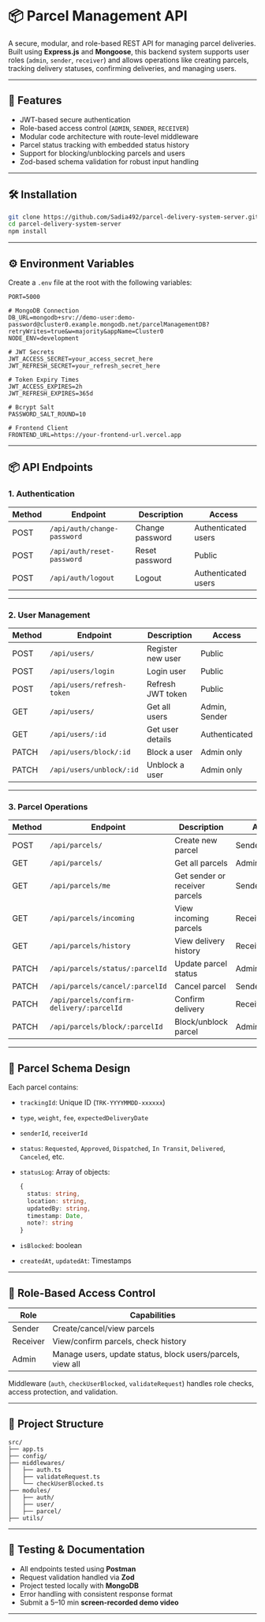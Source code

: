 # 📦 Parcel Management API

A secure, modular, and role-based REST API for managing parcel deliveries. Built using **Express.js** and **Mongoose**, this backend system supports user roles (`admin`, `sender`, `receiver`) and allows operations like creating parcels, tracking delivery statuses, confirming deliveries, and managing users.

---

## 🚀 Features

- JWT-based secure authentication
- Role-based access control (`ADMIN`, `SENDER`, `RECEIVER`)
- Modular code architecture with route-level middleware
- Parcel status tracking with embedded status history
- Support for blocking/unblocking parcels and users
- Zod-based schema validation for robust input handling

---

## 🛠️ Installation

```bash
git clone https://github.com/Sadia492/parcel-delivery-system-server.git
cd parcel-delivery-system-server
npm install
```

---

## ⚙️ Environment Variables

Create a `.env` file at the root with the following variables:

```env
PORT=5000

# MongoDB Connection
DB_URL=mongodb+srv://demo-user:demo-password@cluster0.example.mongodb.net/parcelManagementDB?retryWrites=true&w=majority&appName=Cluster0
NODE_ENV=development

# JWT Secrets
JWT_ACCESS_SECRET=your_access_secret_here
JWT_REFRESH_SECRET=your_refresh_secret_here

# Token Expiry Times
JWT_ACCESS_EXPIRES=2h
JWT_REFRESH_EXPIRES=365d

# Bcrypt Salt
PASSWORD_SALT_ROUND=10

# Frontend Client
FRONTEND_URL=https://your-frontend-url.vercel.app

```

---

## 📦 API Endpoints

### 1. Authentication

| Method | Endpoint                    | Description     | Access              |
| ------ | --------------------------- | --------------- | ------------------- |
| POST   | `/api/auth/change-password` | Change password | Authenticated users |
| POST   | `/api/auth/reset-password`  | Reset password  | Public              |
| POST   | `/api/auth/logout`          | Logout          | Authenticated users |

---

### 2. User Management

| Method | Endpoint                   | Description       | Access        |
| ------ | -------------------------- | ----------------- | ------------- |
| POST   | `/api/users/`              | Register new user | Public        |
| POST   | `/api/users/login`         | Login user        | Public        |
| POST   | `/api/users/refresh-token` | Refresh JWT token | Public        |
| GET    | `/api/users/`              | Get all users     | Admin, Sender |
| GET    | `/api/users/:id`           | Get user details  | Authenticated |
| PATCH  | `/api/users/block/:id`     | Block a user      | Admin only    |
| PATCH  | `/api/users/unblock/:id`   | Unblock a user    | Admin only    |

---

### 3. Parcel Operations

| Method | Endpoint                                  | Description                    | Access          |
| ------ | ----------------------------------------- | ------------------------------ | --------------- |
| POST   | `/api/parcels/`                           | Create new parcel              | Sender only     |
| GET    | `/api/parcels/`                           | Get all parcels                | Admin only      |
| GET    | `/api/parcels/me`                         | Get sender or receiver parcels | Sender/Receiver |
| GET    | `/api/parcels/incoming`                   | View incoming parcels          | Receiver        |
| GET    | `/api/parcels/history`                    | View delivery history          | Receiver        |
| PATCH  | `/api/parcels/status/:parcelId`           | Update parcel status           | Admin only      |
| PATCH  | `/api/parcels/cancel/:parcelId`           | Cancel parcel                  | Sender only     |
| PATCH  | `/api/parcels/confirm-delivery/:parcelId` | Confirm delivery               | Receiver only   |
| PATCH  | `/api/parcels/block/:parcelId`            | Block/unblock parcel           | Admin only      |

---

## 🧩 Parcel Schema Design

Each parcel contains:

- `trackingId`: Unique ID (`TRK-YYYYMMDD-xxxxxx`)
- `type`, `weight`, `fee`, `expectedDeliveryDate`
- `senderId`, `receiverId`
- `status`: `Requested`, `Approved`, `Dispatched`, `In Transit`, `Delivered`, `Canceled`, etc.
- `statusLog`: Array of objects:

  ```ts
  {
    status: string,
    location: string,
    updatedBy: string,
    timestamp: Date,
    note?: string
  }
  ```

- `isBlocked`: boolean
- `createdAt`, `updatedAt`: Timestamps

---

## 🔐 Role-Based Access Control

| Role     | Capabilities                                               |
| -------- | ---------------------------------------------------------- |
| Sender   | Create/cancel/view parcels                                 |
| Receiver | View/confirm parcels, check history                        |
| Admin    | Manage users, update status, block users/parcels, view all |

Middleware (`auth`, `checkUserBlocked`, `validateRequest`) handles role checks, access protection, and validation.

---

## 📁 Project Structure

```
src/
├── app.ts
├── config/
├── middlewares/
│   ├── auth.ts
│   ├── validateRequest.ts
│   └── checkUserBlocked.ts
├── modules/
│   ├── auth/
│   ├── user/
│   ├── parcel/
├── utils/
```

---

## 🧪 Testing & Documentation

- All endpoints tested using **Postman**
- Request validation handled via **Zod**
- Project tested locally with **MongoDB**
- Error handling with consistent response format
- Submit a 5–10 min **screen-recorded demo video**

---
